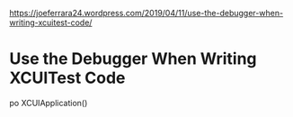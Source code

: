 https://joeferrara24.wordpress.com/2019/04/11/use-the-debugger-when-writing-xcuitest-code/



# Use the Debugger When Writing XCUITest Code



po XCUIApplication()
